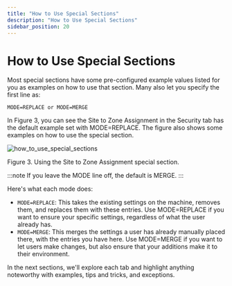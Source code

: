 ```yaml
---
title: "How to Use Special Sections"
description: "How to Use Special Sections"
sidebar_position: 20
---
```


# How to Use Special Sections

Most special sections have some pre-configured example values listed for you as examples on how to
use that section. Many also let you specify the first line as:

```
MODE=REPLACE or MODE=MERGE
```

In Figure 3, you can see the Site to Zone Assignment in the Security tab has the default example set
with MODE=REPLACE. The figure also shows some examples on how to use the special section.

![how_to_use_special_sections](/images/endpointpolicymanager/applicationsettings/preconfigured/internetexplorer/how_to_use_special_sections.webp)

Figure 3. Using the Site to Zone Assignment special section.

:::note
If you leave the MODE line off, the default is MERGE.
:::


Here's what each mode does:

- `MODE=REPLACE`: This takes the existing settings on the machine, removes them, and replaces them
  with these entries. Use MODE=REPLACE if you want to ensure your specific settings, regardless of
  what the user already has.
- `MODE=MERGE`: This merges the settings a user has already manually placed there, with the entries
  you have here. Use MODE=MERGE if you want to let users make changes, but also ensure that your
  additions make it to their environment.

In the next sections, we'll explore each tab and highlight anything noteworthy with examples, tips
and tricks, and exceptions.

